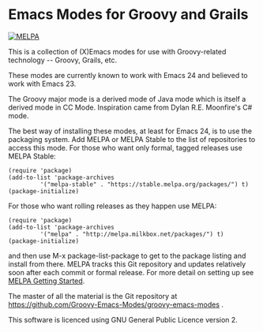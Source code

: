 # Emacs Modes for Groovy and Grails

[![MELPA](http://melpa.org/packages/groovy-mode-badge.svg)](http://melpa.org/#/groovy-mode)

This is a collection of (X)Emacs modes for use with Groovy-related technology -- Groovy, Grails, etc.

These modes are currently known to work with Emacs 24 and believed to work with Emacs 23.

The Groovy major mode is a derived mode of Java mode which is itself a derived mode in CC Mode. Inspiration
came from Dylan R.E. Moonfire's C# mode.

The best way of installing these modes, at least for Emacs 24, is to use the packaging system. Add MELPA or
MELPA Stable to the list of repositories to access this mode. For those who want only formal, tagged
releases use MELPA Stable:

    (require 'package)
    (add-to-list 'package-archives
             '("melpa-stable" . "https://stable.melpa.org/packages/") t)
    (package-initialize)

For those who want rolling releases as they happen use MELPA:

    (require 'package)
    (add-to-list 'package-archives
             '("melpa" . "http://melpa.milkbox.net/packages/") t)
    (package-initialize)

and then use M-x package-list-package to get to the package listing and install from there. MELPA tracks
this Git repository and updates relatively soon after each commit or formal release. For more detail on
setting up see [MELPA Getting Started](https://melpa.org/#/getting-started).

The master of all the material is the Git repository at
https://github.com/Groovy-Emacs-Modes/groovy-emacs-modes .

This software is licenced using GNU General Public Licence version 2.
